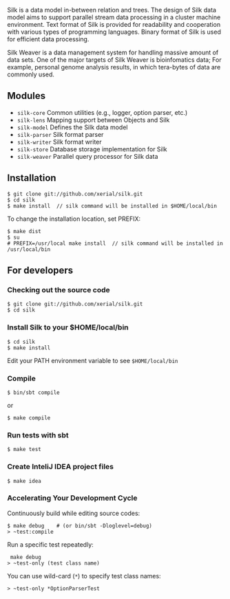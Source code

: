 
Silk is a data model in-between relation and trees. The design of Silk data model aims to support parallel stream data processing in a cluster machine environment. Text format of Silk is provided for readability and cooperation with various types of programming languages. Binary format of Silk is used for efficient data processing. 

Silk Weaver is a data management system for handling massive amount of data sets. One of the major targets of Silk Weaver is bioinfomatics data; For example, personal genome analysis results, in which tera-bytes of data are commonly used. 



## Modules
* `silk-core`	Common utilities (e.g., logger, option parser, etc.)
* `silk-lens`	Mapping support between Objects and Silk
* `silk-model`	Defines the Silk data model
* `silk-parser`	Silk format parser
* `silk-writer`	Silk format writer
* `silk-store`	Database storage implementation for Silk
* `silk-weaver`	Parallel query processor for Silk data

## Installation

```
$ git clone git://github.com/xerial/silk.git
$ cd silk
$ make install  // silk command will be installed in $HOME/local/bin
```

To change the installation location, set PREFIX:

```
$ make dist
$ su
# PREFIX=/usr/local make install  // silk command will be installed in /usr/local/bin
```



## For developers

### Checking out the source code
```
$ git clone git://github.com/xerial/silk.git
$ cd silk
```

### Install Silk to your $HOME/local/bin
```
$ cd silk
$ make install
```
Edit your PATH environment variable to see `$HOME/local/bin`


### Compile 

```
$ bin/sbt compile
```

or

```
$ make compile
```

### Run tests with sbt

```
$ make test
```

### Create InteliJ IDEA project files

```
$ make idea
```

### Accelerating Your Development Cycle

Continuously build while editing source codes:

```	
$ make debug    # (or bin/sbt -Dloglevel=debug) 
> ~test:compile
```

Run a specific test repeatedly:

```
 make debug
> ~test-only (test class name) 
```

You can use wild-card (`*`) to specify test class names:
```
> ~test-only *OptionParserTest
```



